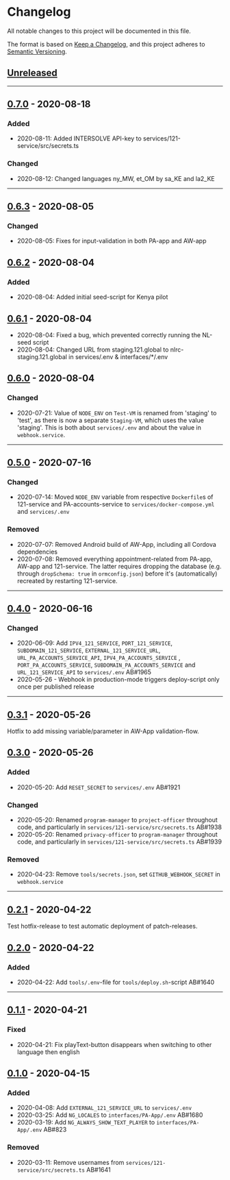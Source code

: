 # Changelog
All notable changes to this project will be documented in this file.

The format is based on [Keep a Changelog](https://keepachangelog.com/en/1.0.0/),
and this project adheres to [Semantic Versioning](https://semver.org/spec/v2.0.0.html).

## [Unreleased](https://github.com/global-121/121-platform/compare/v0.7.0...master)

---

## [0.7.0](https://github.com/global-121/121-platform/compare/v0.6.3...v0.7.0) - 2020-08-18

### Added
- 2020-08-11: Added INTERSOLVE API-key to services/121-service/src/secrets.ts

### Changed
- 2020-08-12: Changed languages ny_MW, et_OM by sa_KE and la2_KE

---

## [0.6.3](https://github.com/global-121/121-platform/compare/v0.6.2...v0.6.3) - 2020-08-05

### Changed
- 2020-08-05: Fixes for input-validation in both PA-app and AW-app

## [0.6.2](https://github.com/global-121/121-platform/compare/v0.6.1...v0.6.2) - 2020-08-04

### Added
- 2020-08-04: Added initial seed-script for Kenya pilot

## [0.6.1](https://github.com/global-121/121-platform/compare/v0.6.0...v0.6.1) - 2020-08-04
- 2020-08-04: Fixed a bug, which prevented correctly running the NL-seed script
- 2020-08-04: Changed URL from staging.121.global to nlrc-staging.121.global in services/.env & interfaces/*/.env

## [0.6.0](https://github.com/global-121/121-platform/compare/v0.5.0...v0.6.0) - 2020-08-04

### Changed
- 2020-07-21: Value of `NODE_ENV` on `Test-VM` is renamed from 'staging' to 'test', as there is now a separate `Staging-VM`, which uses the value 'staging'. This is both about `services/.env` and about the value in `webhook.service`.

---

## [0.5.0](https://github.com/global-121/121-platform/compare/v0.4.0...v0.5.0) - 2020-07-16

### Changed
- 2020-07-14: Moved `NODE_ENV` variable from respective `Dockerfile`s of 121-service and PA-accounts-service to `services/docker-compose.yml` and `services/.env`

### Removed
- 2020-07-07: Removed Android build of AW-App, including all Cordova dependencies
- 2020-07-08: Removed everything appointment-related from PA-app, AW-app and 121-service. The latter requires dropping the database (e.g. through `dropSchema: true` in `ormconfig.json`) before it's (automatically) recreated by restarting 121-service.

---

## [0.4.0](https://github.com/global-121/121-platform/compare/v0.3.1...v0.4.0) - 2020-06-16

### Changed
- 2020-06-09: Add `IPV4_121_SERVICE`, `PORT_121_SERVICE`, `SUBDOMAIN_121_SERVICE`, `EXTERNAL_121_SERVICE_URL`, `URL_PA_ACCOUNTS_SERVICE_API`, `IPV4_PA_ACCOUNTS_SERVICE` , `PORT_PA_ACCOUNTS_SERVICE`, `SUBDOMAIN_PA_ACCOUNTS_SERVICE` and `URL_121_SERVICE_API`  to `services/.env` AB#1965 
- 2020-05-26 - Webhook in production-mode triggers deploy-script only once per published release

---

## [0.3.1](https://github.com/global-121/121-platform/compare/v0.3.0...v0.3.1) - 2020-05-26
Hotfix to add missing variable/parameter in AW-App validation-flow.


## [0.3.0](https://github.com/global-121/121-platform/compare/v0.2.1...v0.3.0) - 2020-05-26

### Added
- 2020-05-20: Add `RESET_SECRET` to `services/.env` AB#1921

### Changed
- 2020-05-20: Renamed `program-manager` to `project-officer` throughout code, and particularly in `services/121-service/src/secrets.ts` AB#1938
- 2020-05-20: Renamed `privacy-officer` to `program-manager` throughout code, and particularly in `services/121-service/src/secrets.ts` AB#1939

### Removed
- 2020-04-23: Remove `tools/secrets.json`, set `GITHUB_WEBHOOK_SECRET` in `webhook.service`

---

## [0.2.1](https://github.com/global-121/121-platform/compare/v0.2.0...v0.2.1) - 2020-04-22
Test hotfix-release to test automatic deployment of patch-releases.


## [0.2.0](https://github.com/global-121/121-platform/compare/v0.1.1...v0.2.0) - 2020-04-22

### Added
- 2020-04-22: Add `tools/.env`-file for `tools/deploy.sh`-script AB#1640

---

## [0.1.1](https://github.com/global-121/121-platform/compare/v0.1.0...v0.1.1) - 2020-04-21

### Fixed
- 2020-04-21: Fix playText-button disappears when switching to other language then english


## [0.1.0](https://github.com/global-121/121-platform/releases/tag/v0.1.0) - 2020-04-15

### Added
- 2020-04-08: Add `EXTERNAL_121_SERVICE_URL` to `services/.env`
- 2020-03-25: Add `NG_LOCALES` to `interfaces/PA-App/.env` AB#1680
- 2020-03-19: Add `NG_ALWAYS_SHOW_TEXT_PLAYER` to `interfaces/PA-App/.env` AB#823

### Removed
- 2020-03-11: Remove usernames from `services/121-service/src/secrets.ts` AB#1641


